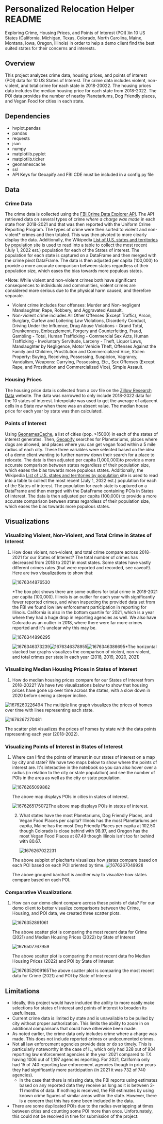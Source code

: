 # Personalized Relocation Helper README

Exploring Crime, Housing Prices, and Points of Interest (POI) )in 10 US States (California, Michigan, Texas, Colorado, North Carolina, Maine, Montana, Iowa, Oregon, Illinois) in order to help a demo client find the best suited states for their concerns and interests.

## Overview

This project analyzes crime data, housing prices, and points of interest (POI) data for 10 US States of Interest. The crime data includes violent, non-violent, and total crime for each state in 2018-20022. The housing prices data includes the median housing price for each state from 2018-2022. The POI data provides the number of nearby Planetariums, Dog Friendly places, and Vegan Food for cities in each state.

## Dependencies

* hvplot.pandas
* pandas
* requests
* json
* numpy
* matplotlib.pyplot
* matplotlib.ticker
* geonamescache
* ssl
* API Keys for Geoapify and FBI CDE must be included in a config.py file

## Data

### Crime Data

The crime data is collected using the [FBI Crime Data Explorer API]([https://cde.ucr.cjis.gov/LATEST/webapp/#/pages/docApi](https://cde.ucr.cjis.gov/LATEST/webapp/#/pages/docApi)). The API retrieved data on several types of crime *where a charge was made* in each state from 2018-2021 and that was then reported with the Uniform Crime Reporting Program. The types of crime were then sorted to violent and non-violent* crimes and then totaled. This was then pivoted to more clearly display the data. Additionally, the Wikipedia [List of U.S. states and territories by population ](https://en.wikipedia.org/wiki/List_of_U.S._states_and_territories_by_population)site is used to read into a table to collect the most recent (July 1, 2022 est.) population for each of the States of interest. The population for each state is captured on a DataFrame and then merged with the crime pivot DataFrame. The data is then adjusted per capita (100,000) to provide a more accurate comparison between states regardless of their population size, which eases the bias towards more populous states.

*Note: While violent and non-violent crimes both have significant consequences to individuals and communities, violent crimes are considered more serious due to the physical harm caused, and therefore separate.

* Violent crime includes four offenses: Murder and Non-negligent Manslaughter, Rape, Robbery, and Aggravated Assault.
* Non-violent crime includes All Other Offenses (Except Traffic), Arson, Burglary, Curfew and Loitering Law Violations, Disorderly Conduct, Driving Under the Influence, Drug Abuse Violations - Grand Total, Drunkenness, Embezzlement, Forgery and Counterfeiting, Fraud, Gambling - Total, Human Trafficking - Commercial Sex Acts, Human Trafficking - Involuntary Servitude, Larceny - Theft, Liquor Laws, Manslaughter by Negligence, Motor Vehicle Theft, Offenses Against the Family and Children, Prostitution and Commercialized Vice, Stolen Property: Buying, Receiving, Possessing, Suspicion, Vagrancy, Vandalism, Weapons: Carrying, Possessing, Etc., Sex Offenses (Except Rape, and Prostitution and Commercialized Vice), Simple Assault.

### Housing Prices

The housing price data is collected from a csv file on the [Zillow Research Data](https://www.zillow.com/research/data/) website. The data was narrowed to only include 2018-2022 data for the 10 states of interest. Interpolate was used to get the average of adjacent cells in a State row when there was an absent value. The median house price for each year by state was then calculated.

### Points of Interest

Using [GeonamesCache](https://pypi.org/project/geonamescache/), a list of cities (pop. >15000) in each of the states of interest generates. Then, [Geoapify](https://apidocs.geoapify.com/) searches for Planetariums, places where dogs are allowed, and places where you can get vegan food within a 5 mile radius of each city. These three variables were selected based on the idea of a demo client wanting to further narrow down their search for a place to relocate. The data is then adjusted per capita (1,000,000)to provide a more accurate comparison between states regardless of their population size, which eases the bias towards more populous states. Additionally, the Wikipedia [List of U.S. states and territories by population ](https://en.wikipedia.org/wiki/List_of_U.S._states_and_territories_by_population)site is used to read into a table to collect the most recent (July 1, 2022 est.) population for each of the States of interest. The population for each state is captured on a DataFrame and then merged with the DataFrame containing POIs in States of interest. The data is then adjusted per capita (100,000) to provide a more accurate comparison between states regardless of their population size, which eases the bias towards more populous states.

## Visualizations

### Visualizing Violent, Non-Violent, and Total Crime in States of Interest

1. How does violent, non-violent, and total crime compare across 2018-2021 for our States of Interest?
   The total number of crimes has decreased from 2018 to 2021 in most states. Some states have vastly different crimes rates (that were reported and recorded, see caveat!). Here are two visualizations to show that:

   ![1676344876530](image/README/1676344876530.png)

   *The box plot shows there are some outliers for total crime in 2018-2021 per capita (100,000). Illinois is an outlier for each year with significantly fewer reported crimes, and when inspecting the provided data set from the FBI we found low law enforcement participation in reporting for Illinois. California is also in the bottom quartile for 2021, which is a year where they had a huge drop in reporting agencies as well. We also have Colorado as an outlier in 2018, where there were far more crimes reported and it's unclear why this may be.

   ![1676344896295](image/README/1676344896295.png)

   ![1676346373239](image/README/1676346373239.png)![1676346378955](image/README/1676346378955.png)![1676346386695](image/README/1676346386695.png)*The horizontal stacked bar graphs visualizes the comparison of violent, non-violent, and total crimes per state in each year (2018, 2019, 2020, 2021)

### Visualizing Median Housing Prices in States of Interest

1. How do median housing prices compare for our States of Interest from 2018-2022?
   We have two visualizations below to show that housing prices have gone up over time across the states, with a slow down in 2020 before seeing a steeper incline.

![1676260226494](image/README/1676260226494.png)
The multiple line graph visualizes the prices of homes over time with lines representing each state.

![1676267270481](image/README/1676267270481.png)

The scatter plot visualizes the prices of homes by state with the data points representing each year (2018-2022).

### Visualizing Points of Interest in States of Interest

1. Where can I find the points of interest in our states of interest on a map by city and state?
   We have two maps below to show where the points of interest are. It's interactive in the notebook so you can also hover over a radius (in relation to the city or state population) and see the number of POIs in the area as well as the city or state population.

   ![1676265099862](image/README/1676265099862.png)

   The above map displays POIs in cities in states of interest.

   ![1676265175072](image/README/1676265175072.png)The above map displays POIs in states of interest.

   2. What states have the most Planetariums, Dog Friendly Places, and Vegan Food Places per capita?
      Illinois has the most Planetariums per capita, Maine has the most Dog Friendly Places per capita at 102.50 though Colorado is close behind with 98.97, and Oregon has the most Vegan Food Places at 87.49 though Illinois isn't too far behind with 80.67.

      ![1676267022231](image/README/1676267022231.png)

   The above subplot of piecharts visualizes how states compare based on each POI based on each POI oriented by time.
   ![1676267049928](image/README/1676267049928.png)

   The above grouped barchart is another way to visualize how states compare based on each POI.

### Comparative Visualizations

1. How can our demo client compare across these points of data?
   For our demo client to better visualize comparisons between the Crime, Housing, and POI data, we created three scatter plots.

   ![1676352891061](image/README/1676352891061.png)

   The above scatter plot is comparing the most recent data for Crime (2021) and Median Housing Prices (2022) by State of Interest

   ![1676507767959](image/README/1676507767959.png)

   The above scatter plot is comparing the most recent data fro Median Housing Prices (2022) and POI by State of Interest

   ![1676352909165](image/README/1676352909165.png)The above scatter plot is comparing the most recent data for Crime (2021) and POI by State of Interest

## Limitations

* Ideally, this project would have included the ability to more easily make selections for states of interest and points of interest to broaden its usefullness.
* Current crime data is limited by state and is unavailable to be pulled by city without proper authorization. This limits the ability to zoom in on additional comparisons that could have otherwise been made.
* As noted earlier, the crime data only includes crime where a charge was made. This does not include reported crimes or undocumented crimes.
* Not all law enforcement agencies provide data or do so timely. This is particularly noteworthy in the case of IL, which only had 328 out of 934 reporting law enforcement agencies in the year 2021 compared to TX having 1006 out of 1,197 agencies reporting. For 2021, California only had 15 of 740 reporting law enforcement agencies though in prior years they had significantly more participation (in 2021 it was 732 of 740 agencies).
  * In the case that there is missing data, the FBI reports using estimates based on any reported data they receive as long as it is between 3-11 months of data. If nothing is received, the FBI estimates by using known crime figures of similar areas within the state. However, there is a concern that this has done been included in the data.
* There are some duplicated POIs due to the radius overlapping at times between cities and counting some POI more than once. Unfortunately, this could not be resolved in time for submission of the project.
